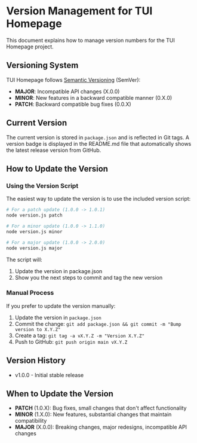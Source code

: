 # Version Management for TUI Homepage

This document explains how to manage version numbers for the TUI Homepage project.

## Versioning System

TUI Homepage follows [Semantic Versioning](https://semver.org/) (SemVer):

- **MAJOR**: Incompatible API changes (X.0.0)
- **MINOR**: New features in a backward compatible manner (0.X.0)
- **PATCH**: Backward compatible bug fixes (0.0.X)

## Current Version

The current version is stored in `package.json` and is reflected in Git tags. A version badge is displayed in the README.md file that automatically shows the latest release version from GitHub.

## How to Update the Version

### Using the Version Script

The easiest way to update the version is to use the included version script:

```bash
# For a patch update (1.0.0 -> 1.0.1)
node version.js patch

# For a minor update (1.0.0 -> 1.1.0)
node version.js minor

# For a major update (1.0.0 -> 2.0.0)
node version.js major
```

The script will:
1. Update the version in package.json
2. Show you the next steps to commit and tag the new version

### Manual Process

If you prefer to update the version manually:

1. Update the version in `package.json`
2. Commit the change: `git add package.json && git commit -m "Bump version to X.Y.Z"`
3. Create a tag: `git tag -a vX.Y.Z -m "Version X.Y.Z"`
4. Push to GitHub: `git push origin main vX.Y.Z`

## Version History

- v1.0.0 - Initial stable release

## When to Update the Version

- **PATCH** (1.0.X): Bug fixes, small changes that don't affect functionality
- **MINOR** (1.X.0): New features, substantial changes that maintain compatibility
- **MAJOR** (X.0.0): Breaking changes, major redesigns, incompatible API changes
